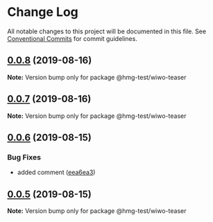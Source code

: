# Change Log

All notable changes to this project will be documented in this file.
See [Conventional Commits](https://conventionalcommits.org) for commit guidelines.

## [0.0.8](https://github.com/nboldyrev/lerna2/compare/@hmg-test/wiwo-teaser@0.0.7...@hmg-test/wiwo-teaser@0.0.8) (2019-08-16)

**Note:** Version bump only for package @hmg-test/wiwo-teaser





## [0.0.7](https://github.com/nboldyrev/lerna2/compare/@hmg-test/wiwo-teaser@0.0.6...@hmg-test/wiwo-teaser@0.0.7) (2019-08-16)

**Note:** Version bump only for package @hmg-test/wiwo-teaser





## [0.0.6](https://github.com/nboldyrev/lerna2/compare/@hmg-test/wiwo-teaser@0.0.5...@hmg-test/wiwo-teaser@0.0.6) (2019-08-15)


### Bug Fixes

* added comment ([eea6ea3](https://github.com/nboldyrev/lerna2/commit/eea6ea3))





## [0.0.5](https://github.com/nboldyrev/lerna2/compare/@hmg-test/wiwo-teaser@0.0.4...@hmg-test/wiwo-teaser@0.0.5) (2019-08-15)

**Note:** Version bump only for package @hmg-test/wiwo-teaser
